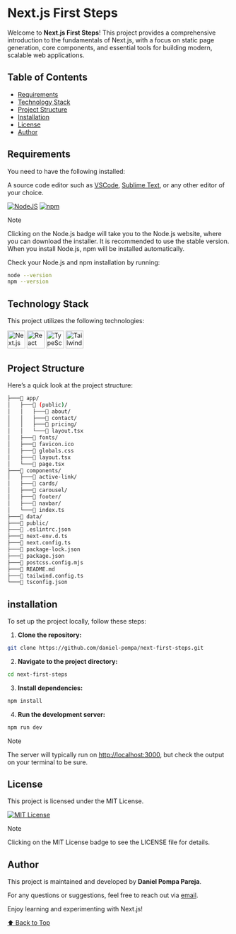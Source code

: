 # Next.js First Steps

Welcome to **Next.js First Steps**! This project provides a comprehensive introduction to the fundamentals of Next.js, with a focus on static page generation, core components, and essential tools for building modern, scalable web applications.

## Table of Contents

- [Requirements](#requirements)
- [Technology Stack](#technology-stack)
- [Project Structure](#project-structure)
- [Installation](#installation)
- [License](#license)
- [Author](#author)

## Requirements

You need to have the following installed:

A source code editor such as [VSCode](https://code.visualstudio.com/), [Sublime Text](https://www.sublimetext.com/), or any other editor of your choice.

[![NodeJS](https://img.shields.io/badge/Node.js-6DA55F.svg?style=flat&logo=node.js&logoColor=white)](https://nodejs.org/en)
[![npm](https://img.shields.io/badge/npm-%23CB3837.svg?style=flat&logo=npm&logoColor=white)](https://www.npmjs.com/)

> [!NOTE]
> Clicking on the Node.js badge will take you to the Node.js website, where you can download the installer. It is recommended to use the stable version. When you install Node.js, npm will be installed automatically.

Check your Node.js and npm installation by running:

```bash
node --version
npm --version
```

## Technology Stack

This project utilizes the following technologies:

<p>
  <img src="https://skillicons.dev/icons?i=next" alt="Next.js" width="40" height="40" />
  <img src="https://skillicons.dev/icons?i=react" alt="React" width="40" height="40" />
  <img src="https://skillicons.dev/icons?i=ts" alt="TypeScript" width="40" height="40" />
  <img src="https://skillicons.dev/icons?i=tailwind" alt="Tailwind CSS" width="40" height="40" />
</p>

## Project Structure

Here’s a quick look at the project structure:

```bash
├───📁 app/
│   ├───📁 (public)/
│   │   ├───📁 about/
│   │   ├───📁 contact/
│   │   ├───📁 pricing/
│   │   └───📄 layout.tsx
│   ├───📁 fonts/
│   ├───📄 favicon.ico
│   ├───📄 globals.css
│   ├───📄 layout.tsx
│   └───📄 page.tsx
├───📁 components/
│   ├───📁 active-link/
│   ├───📁 cards/
│   ├───📁 carousel/
│   ├───📁 footer/
│   ├───📁 navbar/
│   └───📄 index.ts
├───📁 data/
├───📁 public/
├───📄 .eslintrc.json
├───📄 next-env.d.ts
├───📄 next.config.ts
├───📄 package-lock.json
├───📄 package.json
├───📄 postcss.config.mjs
├───📄 README.md
├───📄 tailwind.config.ts
└───📄 tsconfig.json
```

## installation

To set up the project locally, follow these steps:

1. **Clone the repository:**

```bash
git clone https://github.com/daniel-pompa/next-first-steps.git
```

2. **Navigate to the project directory:**

```bash
cd next-first-steps
```

3. **Install dependencies:**

```bash
npm install
```

4. **Run the development server:**

```bash
npm run dev
```

> [!NOTE]
> The server will typically run on <http://localhost:3000>, but check the output on your terminal to be sure.

## License

This project is licensed under the MIT License.

[![MIT License](https://img.shields.io/badge/License-MIT-brightgreen.svg)](https://choosealicense.com/licenses/mit/)

> [!NOTE]
> Clicking on the MIT License badge to see the LICENSE file for details.

## Author

This project is maintained and developed by **Daniel Pompa Pareja**.

For any questions or suggestions, feel free to reach out via [email](mailto:daniel.40.pompa@gmail.com).

Enjoy learning and experimenting with Next.js!

[⬆️ Back to Top](#table-of-contents)
